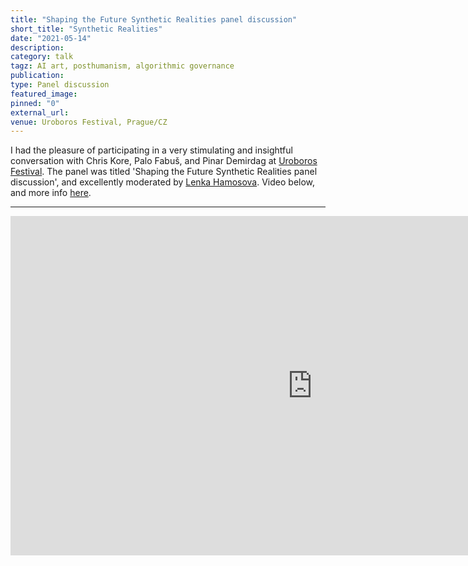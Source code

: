 ```yaml
---
title: "Shaping the Future Synthetic Realities panel discussion"
short_title: "Synthetic Realities"
date: "2021-05-14"
description:
category: talk
tagz: AI art, posthumanism, algorithmic governance
publication:
type: Panel discussion
featured_image:
pinned: "0"
external_url:
venue: Uroboros Festival, Prague/CZ
---
```


I had the pleasure of participating in a very stimulating and insightful conversation with Chris Kore, Palo Fabuš, and Pinar Demirdag at [Uroboros Festival](https://uroboros.design/). The panel was titled 'Shaping the Future Synthetic Realities panel discussion', and excellently moderated by [Lenka Hamosova](https://hamosova.com/). Video below, and more info [here](https://uroboros.design/events/shaping-the-future-synthetic-realities-panel-discussion/).

---

<iframe width="966" height="543" src="https://www.youtube.com/embed/W6e6l5ZasVk" title="YouTube video player" frameborder="0" allow="accelerometer; autoplay; clipboard-write; encrypted-media; gyroscope; picture-in-picture" allowfullscreen></iframe>
